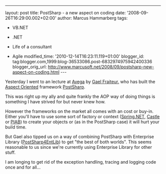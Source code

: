 ---
layout: post
title: PostSharp - a new aspect on coding
date: '2008-09-26T16:29:00.002+02:00'
author: Marcus Hammarberg
tags:
  - VB.NET
  - .NET
  - Life of a consultant

  - Agile
modified_time: '2010-12-14T16:23:11.119+01:00'
blogger_id: tag:blogger.com,1999:blog-36533086.post-6832974975942400336
blogger_orig_url: http://www.marcusoft.net/2008/09/postsharp-new-aspect-on-coding.html ---

Yesterday I went to an lecture at [Avega](http://www.avega.se/) by [Gael
Fraiteur.](http://gael.fraiteur.net/) who has built the [Aspect
Oriented](http://en.wikipedia.org/wiki/Aspect-oriented_programming)
framework [PostSharp](http://www.postsharp.org/).

This was right up my ally and quite frankly the AOP way of doing things
is something I have strived for but never knew how.

However the frameworks on the market all comes with an cost or buy-in.
Either you'll have to use some sort of factory or context
([Spring.NET](http://www.springframework.net/),
[Castle](http://www.davidhayden.com/blog/dave/archive/2007/03/14/CastleWindsorAOPPolicyInjectionApplicationBlock.aspx)
or
[PIAB](http://www.davidhayden.com/blog/dave/archive/2007/12/12/EnterpriseLibrary4ExcitedAboutDependencyInjectionApplicationBlockWithPIAB.aspx))
to create your objects or (as in the PostSharp case) it will hurt your
build time.

But Gael also tipped us on a way of combining PostSharp with Enterprise
Library
([PostSharp4EntLib](http://www.codeplex.com/entlibcontrib/Wiki/View.aspx?title=PostSharp4EntLib&referringTitle=Home))
to get "the best of both worlds". This seems reasonable to us since
we're currently using Enterprise Library for other stuff.

I am longing to get rid of the exception handling, tracing and logging
code once and for all...
